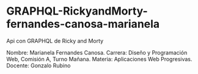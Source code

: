 # GRAPHQL-RickyandMorty-fernandes-canosa-marianela
 Api con GRAPHQL de Ricky and Morty

 Nombre: Marianela Fernandes Canosa.
 Carrera: Diseño y Programación Web, Comisión A, Turno Mañana.
 Materia: Aplicaciones Web Progresivas.
 Docente: Gonzalo Rubino
